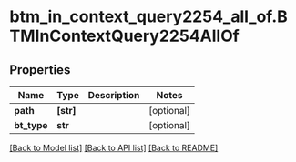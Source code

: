 # btm_in_context_query2254_all_of.BTMInContextQuery2254AllOf

## Properties
Name | Type | Description | Notes
------------ | ------------- | ------------- | -------------
**path** | **[str]** |  | [optional] 
**bt_type** | **str** |  | [optional] 

[[Back to Model list]](../README.md#documentation-for-models) [[Back to API list]](../README.md#documentation-for-api-endpoints) [[Back to README]](../README.md)


